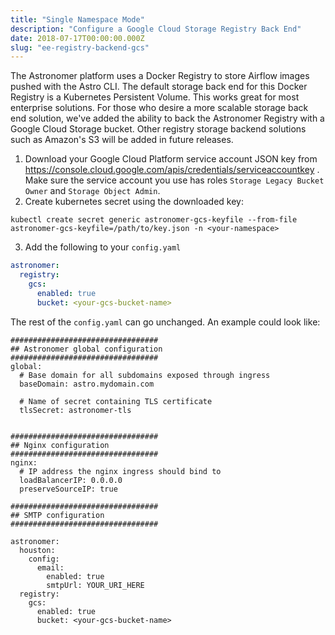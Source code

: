 ```yaml
---
title: "Single Namespace Mode"
description: "Configure a Google Cloud Storage Registry Back End"
date: 2018-07-17T00:00:00.000Z
slug: "ee-registry-backend-gcs"
---
```


The Astronomer platform uses a Docker Registry to store Airflow images pushed with the Astro CLI. The default storage back end for this Docker Registry is a Kubernetes Persistent Volume. This works great for most enterprise solutions. For those who desire a more scalable storage back end solution, we've added the ability to back the Astronomer Registry with a Google Cloud Storage bucket. Other registry storage backend solutions such as Amazon's S3 will be added in future releases.

1. Download your Google Cloud Platform service account JSON key from https://console.cloud.google.com/apis/credentials/serviceaccountkey . Make sure the service account you use has roles `Storage Legacy Bucket Owner` and `Storage Object Admin`.
2. Create kubernetes secret using the downloaded key: 
```
kubectl create secret generic astronomer-gcs-keyfile --from-file astronomer-gcs-keyfile=/path/to/key.json -n <your-namespace>
```
3. Add the following to your `config.yaml`

```yaml
astronomer:
  registry:
    gcs:
      enabled: true
      bucket: <your-gcs-bucket-name>
```

The rest of the `config.yaml` can go unchanged. An example could look like:


```
#################################
## Astronomer global configuration
#################################
global:
  # Base domain for all subdomains exposed through ingress
  baseDomain: astro.mydomain.com

  # Name of secret containing TLS certificate
  tlsSecret: astronomer-tls


#################################
## Nginx configuration
#################################
nginx:
  # IP address the nginx ingress should bind to
  loadBalancerIP: 0.0.0.0
  preserveSourceIP: true

#################################
## SMTP configuration
#################################  

astronomer:
  houston:
    config:
      email:
        enabled: true
        smtpUrl: YOUR_URI_HERE
  registry:
    gcs:
      enabled: true
      bucket: <your-gcs-bucket-name>

```
